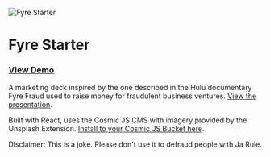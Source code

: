 ![Fyre Starter](https://cosmic-s3.imgix.net/25a62e20-22ba-11e9-b86c-2b85da9474de-fyre.jpeg?w=1200)

# Fyre Starter
### [View Demo](https://fyre-starter.com)

A marketing deck inspired by the one described in the Hulu documentary Fyre Fraud used to raise money for fraudulent business ventures. [View the presentation](https://fyre-starter.com).

Built with React, uses the Cosmic JS CMS with imagery provided by the Unsplash Extension. [Install to your Cosmic JS Bucket here](https://cosmicjs.com/apps/fyre-starter).

Disclaimer: This is a joke. Please don't use it to defraud people with Ja Rule.
